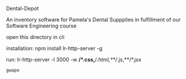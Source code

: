 Dental-Depot

An inventory software for Pamela's Dental Suppplies in fulfillment of our Software Engineering course

open this directory in cli

installation: 
	npm install lr-http-server -g

run:
	lr-http-server -l 3000 -w **/*.css,**/*.html,**/*.js,**/*.jsx
	
	gwapo